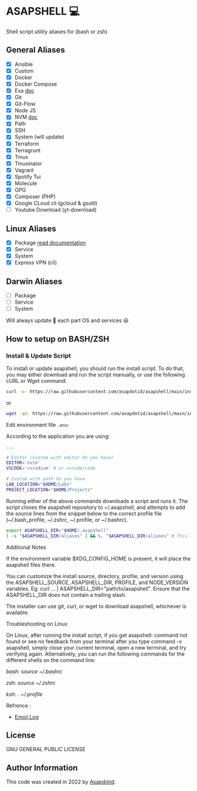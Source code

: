 # ASAPSHELL :computer:

Shell script utility aliases for (bash or zsh)

## General Aliases

- [x] Ansible
- [x] Custom
- [x] Docker
- [x] Docker Compose
- [x] Exa [doc](https://the.exa.website/)
- [x] Git
- [x] Git-Flow
- [x] Node JS
- [x] NVM [doc](https://github.com/nvm-sh/nvm)
- [x] Path
- [x] SSH
- [x] System (will update)
- [x] Terraform
- [x] Terragrunt
- [x] Tmux
- [x] Tmuxinator
- [x] Vagrant
- [x] Spotify Tui
- [x] Molecule
- [x] GPG
- [x] Composer (PHP)
- [x] Google CLoud cli (gcloud & gsutil)
- [ ] Youtube Download (yt-download)

## Linux Aliases

- [x] Package [read documentation](./docs/linux/package.md)
- [x] Service
- [x] System
- [x] Express VPN (cli)

## Darwin Aliases

- [ ] Package
- [ ] Service
- [ ] System

Will always update 🚀 each part OS and services 😃

## How to setup on BASH/ZSH

### Install & Update Script

To install or update asapshell, you should run the install script. To do that, you may either download and run the script manually, or use the following cURL or Wget command:

```bash
curl -o- https://raw.githubusercontent.com/asapdotid/asapshell/main/install.sh | bash
```

or

```bash
wget -qO- https://raw.githubusercontent.com/asapdotid/asapshell/main/install.sh | bash
```

Edit environment file `.env`:

According to the application you are using:

```bash
...

# Editor (Custom with editor do you have)
EDITOR='nvim'
VSCODE='vscodium' # or vscode/code

# Custom with path do you have
LAB_LOCATION="$HOME/Labs"
PROJECT_LOCATION="$HOME/Projects"
```

Running either of the above commands downloads a script and runs it. The script clones the asapshell repository to ~/.asapshell, and attempts to add the source lines from the snippet below to the correct profile file (~/.bash_profile, ~/.zshrc, ~/.profile, or ~/.bashrc).

```bash
export ASAPSHELL_DIR="$HOME/.asapshell"
[ -s "$ASAPSHELL_DIR/aliases" ] && \. "$ASAPSHELL_DIR/aliases" # This loads asapshell
```

Additional Notes

If the environment variable $XDG_CONFIG_HOME is present, it will place the asapshell files there.

You can customize the install source, directory, profile, and version using the ASAPSHELL_SOURCE, ASAPSHELL_DIR, PROFILE, and NODE_VERSION variables. Eg: curl ... | ASAPSHELL_DIR="path/to/asapshell". Ensure that the ASAPSHELL_DIR does not contain a trailing slash.

The installer can use git, curl, or wget to download asapshell, whichever is available.

Troubleshooting on Linux

On Linux, after running the install script, if you get asapshell: command not found or see no feedback from your terminal after you type command -v asapshell, simply close your current terminal, open a new terminal, and try verifying again. Alternatively, you can run the following commands for the different shells on the command line:

_bash: source ~/.bashrc_

_zsh: source ~/.zshrc_

_ksh: . ~/.profile_

Refrence :

- [Emoji Log](https://github.com/ahmadawais/Emoji-Log)

## License

GNU GENERAL PUBLIC LICENSE

## Author Information

This code was created in 2022 by [Asapdotid](https://github.com/asapdotid).
